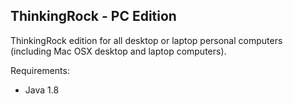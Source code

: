 ## ThinkingRock - PC Edition

ThinkingRock edition for all desktop or laptop personal computers (including Mac OSX desktop and laptop computers).

Requirements: 
* Java 1.8

